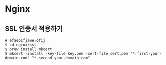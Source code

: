 # Nginx

## SSL 인증서 적용하기
```shell
# efaeoifjawe;ofij
$ cd nginx/ssl
$ brew install mkcert
$ mkcert -install -key-file key.pem -cert-file cert.pem "*.first-your-domain.com" "*.second-your-domain.com"
```